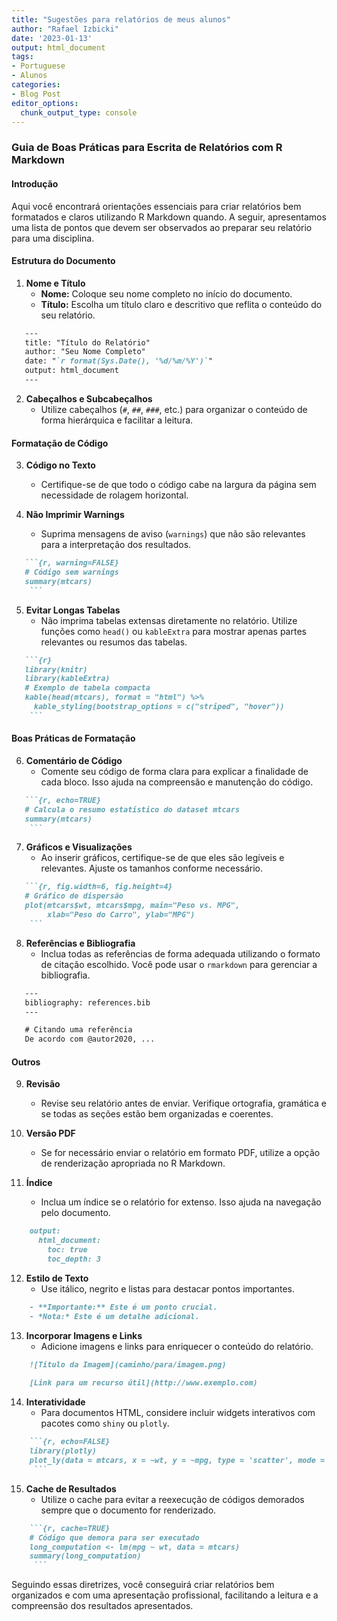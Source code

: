 ```yaml
---
title: "Sugestões para relatórios de meus alunos"
author: "Rafael Izbicki"
date: '2023-01-13'
output: html_document
tags:
- Portuguese
- Alunos
categories:
- Blog Post
editor_options: 
  chunk_output_type: console
---
```


### Guia de Boas Práticas para Escrita de Relatórios com R Markdown

#### Introdução
Aqui você encontrará orientações essenciais para criar relatórios bem formatados e claros utilizando R Markdown quando. A seguir, apresentamos uma lista de pontos que devem ser observados ao preparar seu relatório para uma disciplina.

#### Estrutura do Documento

1. **Nome e Título**
   - **Nome:** Coloque seu nome completo no início do documento.
   - **Título:** Escolha um título claro e descritivo que reflita o conteúdo do seu relatório.

```markdown
   ---
   title: "Título do Relatório"
   author: "Seu Nome Completo"
   date: "`r format(Sys.Date(), '%d/%m/%Y')`"
   output: html_document
   ---
```

2. **Cabeçalhos e Subcabeçalhos**
   - Utilize cabeçalhos (`#`, `##`, `###`, etc.) para organizar o conteúdo de forma hierárquica e facilitar a leitura.

#### Formatação de Código

3. **Código no Texto**
   - Certifique-se de que todo o código cabe na largura da página sem necessidade de rolagem horizontal.

 

4. **Não Imprimir Warnings**
   - Suprima mensagens de aviso (`warnings`) que não são relevantes para a interpretação dos resultados.

```markdown
   ```{r, warning=FALSE}
   # Código sem warnings
   summary(mtcars)
    ```
```

5. **Evitar Longas Tabelas**
   - Não imprima tabelas extensas diretamente no relatório. Utilize funções como `head()` ou `kableExtra` para mostrar apenas partes relevantes ou resumos das tabelas.

```markdown
   ```{r}
   library(knitr)
   library(kableExtra)
   # Exemplo de tabela compacta
   kable(head(mtcars), format = "html") %>%
     kable_styling(bootstrap_options = c("striped", "hover"))
    ```
```

#### Boas Práticas de Formatação

6. **Comentário de Código**
   - Comente seu código de forma clara para explicar a finalidade de cada bloco. Isso ajuda na compreensão e manutenção do código.

```markdown
   ```{r, echo=TRUE}
   # Calcula o resumo estatístico do dataset mtcars
   summary(mtcars)
    ```
```

7. **Gráficos e Visualizações**
   - Ao inserir gráficos, certifique-se de que eles são legíveis e relevantes. Ajuste os tamanhos conforme necessário.

```markdown
   ```{r, fig.width=6, fig.height=4}
   # Gráfico de dispersão
   plot(mtcars$wt, mtcars$mpg, main="Peso vs. MPG",
        xlab="Peso do Carro", ylab="MPG")
    ```
```

8. **Referências e Bibliografia**
   - Inclua todas as referências de forma adequada utilizando o formato de citação escolhido. Você pode usar o `rmarkdown` para gerenciar a bibliografia.

```markdown
   ---
   bibliography: references.bib
   ---

   # Citando uma referência
   De acordo com @autor2020, ...
```




#### Outros

9. **Revisão**
   - Revise seu relatório antes de enviar. Verifique ortografia, gramática e se todas as seções estão bem organizadas e coerentes.

10. **Versão PDF**
    - Se for necessário enviar o relatório em formato PDF, utilize a opção de renderização apropriada no R Markdown.


11. **Índice**
    - Inclua um índice se o relatório for extenso. Isso ajuda na navegação pelo documento.

```markdown
    output:
      html_document:
        toc: true
        toc_depth: 3
```

12. **Estilo de Texto**
    - Use itálico, negrito e listas para destacar pontos importantes.

```markdown
    - **Importante:** Este é um ponto crucial.
    - *Nota:* Este é um detalhe adicional.
```

13. **Incorporar Imagens e Links**
    - Adicione imagens e links para enriquecer o conteúdo do relatório.

```markdown
    ![Título da Imagem](caminho/para/imagem.png)
    
    [Link para um recurso útil](http://www.exemplo.com)
```

14. **Interatividade**
    - Para documentos HTML, considere incluir widgets interativos com pacotes como `shiny` ou `plotly`.

```markdown
    ```{r, echo=FALSE}
    library(plotly)
    plot_ly(data = mtcars, x = ~wt, y = ~mpg, type = 'scatter', mode = 'markers')
     ```
```

 
15. **Cache de Resultados**
    - Utilize o cache para evitar a reexecução de códigos demorados sempre que o documento for renderizado.

```markdown
    ```{r, cache=TRUE}
    # Código que demora para ser executado
    long_computation <- lm(mpg ~ wt, data = mtcars)
    summary(long_computation)
     ```
```


Seguindo essas diretrizes, você conseguirá criar relatórios bem organizados e com uma apresentação profissional, facilitando a leitura e a compreensão dos resultados apresentados.